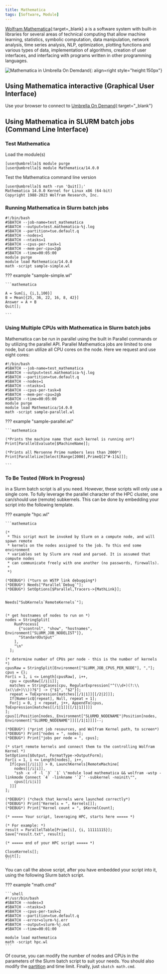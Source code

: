 ```yaml
---
title: Mathematica
tags: [Software, Module]
---
```


[Wolfram Mathematica](https://www.wolfram.com/mathematica/){:target=_blank} a is a software system with built-in libraries for several areas of technical computing that allow machine learning, statistics, symbolic computation, data manipulation, network analysis, time series analysis, NLP, optimization, plotting functions and various types of data, implementation of algorithms, creation of user interfaces, and interfacing with programs written in other programming languages.

![Mathematica in Umbrella On Demdand](mathematica-ood.png){: align=right style="height:150px"}

## Using Mathematica interactive (Graphical User Interface)

Use your browser to connect to [Umbrella On Demand](https://hpc.tue.nl){:target="_blank"}

## Using Mathematica in SLURM batch jobs (Command Line Interface)

### Test Mathematica

Load the module(s)
``` shell
[user@umbrella]$ module purge
[user@umbrella]$ module Mathematica/14.0.0
```
Test the Mathematica command line version
``` shell
[user@umbrella]$ math -run 'Quit[];'
Mathematica 14.0.0 Kernel for Linux x86 (64-bit)
Copyright 1988-2023 Wolfram Research, Inc.
```

### Running Mathematica in Slurm batch jobs

```slurm
#!/bin/bash
#SBATCH --job-name=test_mathematica
#SBATCH --output=test.mathematica-%j.log
#SBATCH --partition=tue.default.q
#SBATCH --nodes=1
#SBATCH --ntasks=1
#SBATCH --cpus-per-task=1
#SBATCH --mem-per-cpu=2gb
#SBATCH --time=00:05:00
module purge
module load Mathematica/14.0.0
math -script sample-simple.wl
```

??? example "sample-simple.wl"
  
    ```mathematica

    A = Sum[i, {i,1,100}]
    B = Mean[{25, 36, 22, 16, 8, 42}]
    Answer = A + B
    Quit[];

    ```


### Using Multiple CPUs with Mathematica in Slurm batch jobs

Mathematica can be run in parallel using the built in Parallel commands or by utilizing the parallel API. Parallel Mathematica jobs are limited to one node, but can utilize all CPU cores on the node. Here we request and use eight cores:

```slurm
#!/bin/bash
#SBATCH --job-name=test_mathematica
#SBATCH --output=test.mathematica-%j.log
#SBATCH --partition=tue.default.q
#SBATCH --nodes=1
#SBATCH --ntasks=1
#SBATCH --cpus-per-task=8
#SBATCH --mem-per-cpu=2gb
#SBATCH --time=00:05:00
module purge
module load Mathematica/14.0.0
math -script sample-parallel.wl
```
??? example "sample-parallel.wl"
  
    ```mathematica

    (*Prints the machine name that each kernel is running on*)
    Print[ParallelEvaluate[$MachineName]];

    (*Prints all Mersenne Prime numbers less than 2000*)
    Print[Parallelize[Select[Range[2000],PrimeQ[2^#-1]&]]];

    ```


### To Be Tested (Work In Progress)

in a Slurm batch script is all you need. However, these scripts will
only use a single core. To fully leverage the parallel character of the
HPC cluster, one can/should use (remote) subkernels. This can be done by
embedding your script into the following template.

??? example "hpc.wl"

    ```mathematica
    
    (*
     * This script must be invoked by Slurm on a compute node, and will spawn remote
     * kernels on the nodes assigned to the job. To this end some environment
     * variables set by Slurm are read and parsed. It is assumed that compute nodes
     * can communicate freely with one another (no passwords, firewalls).
     *
     *)

    (*DEBUG*) (*turn on WSTP link debugging*)
    (*DEBUG*) Needs["Parallel`Debug`"];
    (*DEBUG*) SetOptions[$Parallel,Tracers->{MathLink}];


    Needs["SubKernels`RemoteKernels`"];


    (* get hostnames of nodes to run on *)
    nodes = StringSplit[
        RunProcess[
          {"scontrol", "show", "hostnames", Environment["SLURM_JOB_NODELIST"]},
          "StandardOutput"
        ],
        "\n"
      ];

    (* determine number of CPUs per node - this is the number of kernels *)
    cpusRaw = StringSplit[Environment["SLURM_JOB_CPUS_PER_NODE"], ","];
    cpus = {};
    For[i = 1, i <= Length[cpusRaw], i++,
      cpu = cpusRaw[[/i|i]];
      matches = StringCases[cpu, RegularExpression["^(\\d+)(?:\\(x(\\d+)\\))?$"] -> {"$1", "$2"}];
      repeat = ToExpression[matches[[/1|1]][[/2|2]]];
      If[NumericQ[repeat], Null, repeat = 1];
      For[j = 0, j < repeat, j++, AppendTo[cpus, ToExpression[matches[[/1|1]][[/1|1]]]]]
    ];
    cpus[[/Position[nodes,_Environment["SLURMD_NODENAME"|Position[nodes, Environment["SLURMD_NODENAME"]][[/1|1]]]]--;

    (*DEBUG*) (*print job resources, and Wolfram Kernel path, to screen*)
    (*DEBUG*) Print["nodes = ", nodes];
    (*DEBUG*) Print["jobs per node = ", cpus];

    (* start remote kernels and connect them to the controlling Wolfram Kernel *)
    SetOptions[$Output, FormatType->OutputForm];
    For[i = 1, i <= Length[nodes], i++,
      If[cpus[[/i|i]] > 0, LaunchKernels[RemoteMachine[
        nodes[[/i|i]],
        "ssh -x -f -l `3` `1` \"module load mathematica && wolfram -wstp -linkmode Connect `4` -linkname '`2`' -subkernel -noinit\"",
        cpus[[/i|i]]
      ]]]
    ];

    (*DEBUG*) (*check that kernels were launched correctly*)
    (*DEBUG*) Print["Kernels = ", Kernels[]];
    (*DEBUG*) Print["Kernel count = ", $KernelCount];

    (* ===== Your script, leveraging HPC, starts here ===== *)

    (* For example: *)
    result = ParallelTable[Prime[i], {i, 11111115}];
    Save["result.txt", result];

    (* ===== end of your HPC script ===== *)

    CloseKernels[];
    Quit[];
    ```

You can call the above script, after you have embedded your script into
it, using the following Slurm batch script.

??? example "math.cmd"

    ```shell
    #!/usr/bin/bash
    #SBATCH --nodes=3
    #SBATCH --ntasks=3
    #SBATCH --cpus-per-task=2
    #SBATCH --partition=tue.default.q
    #SBATCH --error=slurm-%j.err
    #SBATCH --output=slurm-%j.out
    #SBATCH --time=00:01:00

    module load mathematica
    math -script hpc.wl
    ```

Of course, you can modify the number of nodes and CPUs in the parameters
of the Slurm batch script to suit your needs. You should also modify the [partition](../../steps/jobs/index.md)
and time limit. Finally, just `sbatch math.cmd`.
